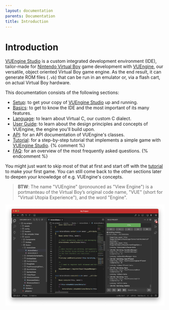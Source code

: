 ```yaml
---
layout: documentation
parents: Documentation
title: Introduction
---
```


# Introduction

[VUEngine Studio](https://www.vuengine.dev/) is a custom integrated development environment (IDE), tailor-made for [Nintendo Virtual Boy](https://www.virtual-boy.com) game development with [VUEngine](https://github.com/VUEngine/VUEngine-Core), our versatile, object oriented Virtual Boy game engine. As the end result, it can generate ROM files (`.vb`) that can be run in an emulator or, via a flash cart, on actual Virtual Boy hardware.

This documentation consists of the following sections:

- [Setup](/documentation/setup/installation/): to get your copy of [VUEngine Studio](https://www.vuengine.dev/) up and running.
- [Basics](/documentation/basics/getting-started/): to get to know the IDE and the most important of its many features.
- [Language](/documentation/language/introduction/): to learn about Virtual C, our custom C dialect.
- [User Guide](/documentation/user-guide/introduction/): to learn about the design principles and concepts of VUEngine, the engine you'll build upon.
- [API](/documentation/api/classes/): for an API documentation of VUEngine's classes.
- [Tutorial](/documentation/tutorial/introduction/): for a step-by-step tutorial that implements a simple game with [VUEngine Studio](https://www.vuengine.dev/).
  {% comment %}
- [FAQ](/documentation/faq/): for an overview of the most frequently asked questions.
  {% endcomment %}

You might just want to skip most of that at first and start off with the [tutorial](/documentation/tutorial/introduction/) to make your first game. You can still come back to the other sections later to deepen your knowledge of e.g. VUEngine's concepts.

> **BTW**: The name "VUEngine" (pronounced as "View Engine") is a portmanteau of the Virtual Boy’s original code name, "VUE" (short for "Virtual Utopia Experience"), and the word "Engine".

![](/documentation/images/VUEngine-Studio.png)
